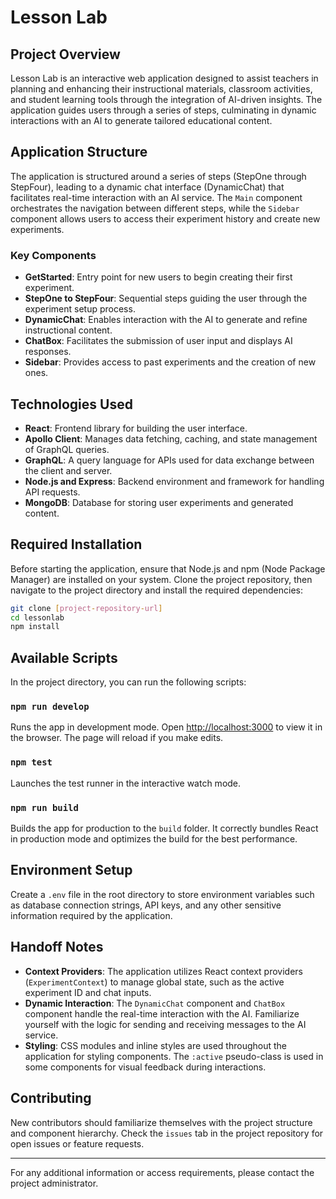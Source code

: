 # Lesson Lab

## Project Overview

Lesson Lab is an interactive web application designed to assist teachers in planning and enhancing their instructional materials, classroom activities, and student learning tools through the integration of AI-driven insights. The application guides users through a series of steps, culminating in dynamic interactions with an AI to generate tailored educational content.

## Application Structure

The application is structured around a series of steps (StepOne through StepFour), leading to a dynamic chat interface (DynamicChat) that facilitates real-time interaction with an AI service. The `Main` component orchestrates the navigation between different steps, while the `Sidebar` component allows users to access their experiment history and create new experiments.

### Key Components

- **GetStarted**: Entry point for new users to begin creating their first experiment.
- **StepOne to StepFour**: Sequential steps guiding the user through the experiment setup process.
- **DynamicChat**: Enables interaction with the AI to generate and refine instructional content.
- **ChatBox**: Facilitates the submission of user input and displays AI responses.
- **Sidebar**: Provides access to past experiments and the creation of new ones.

## Technologies Used

- **React**: Frontend library for building the user interface.
- **Apollo Client**: Manages data fetching, caching, and state management of GraphQL queries.
- **GraphQL**: A query language for APIs used for data exchange between the client and server.
- **Node.js and Express**: Backend environment and framework for handling API requests.
- **MongoDB**: Database for storing user experiments and generated content.

## Required Installation

Before starting the application, ensure that Node.js and npm (Node Package Manager) are installed on your system. Clone the project repository, then navigate to the project directory and install the required dependencies:

```bash
git clone [project-repository-url]
cd lessonlab
npm install
```

## Available Scripts

In the project directory, you can run the following scripts:

### `npm run develop`

Runs the app in development mode. Open [http://localhost:3000](http://localhost:3000) to view it in the browser. The page will reload if you make edits.

### `npm test`

Launches the test runner in the interactive watch mode.

### `npm run build`

Builds the app for production to the `build` folder. It correctly bundles React in production mode and optimizes the build for the best performance.

## Environment Setup

Create a `.env` file in the root directory to store environment variables such as database connection strings, API keys, and any other sensitive information required by the application.

## Handoff Notes

- **Context Providers**: The application utilizes React context providers (`ExperimentContext`) to manage global state, such as the active experiment ID and chat inputs.
- **Dynamic Interaction**: The `DynamicChat` component and `ChatBox` component handle the real-time interaction with the AI. Familiarize yourself with the logic for sending and receiving messages to the AI service.
- **Styling**: CSS modules and inline styles are used throughout the application for styling components. The `:active` pseudo-class is used in some components for visual feedback during interactions.

## Contributing

New contributors should familiarize themselves with the project structure and component hierarchy. Check the `issues` tab in the project repository for open issues or feature requests.

---

For any additional information or access requirements, please contact the project administrator.
